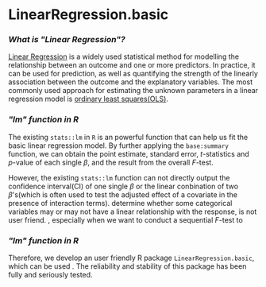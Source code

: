 # LinearRegression.basic



### *What is "Linear Regression"?*

[Linear Regression](https://en.wikipedia.org/wiki/Linear_regression) is a widely used statistical method for modelling the relationship between an outcome and one or more predictors. In practice, it can be used for prediction, as well as quantifying the strength of the linearly association between the outcome and the explanatory variables. The most commonly used approach for estimating the unknown parameters in a linear regression model is [ordinary least squares(OLS)](https://en.wikipedia.org/wiki/Ordinary_least_squares). 

### *"lm" function in R*

The existing `stats::lm` in `R` is an powerful function that can help us fit the basic linear regression model. By further applying the `base:summary` function, we can obtain the point estimate, standard error, $t$-statistics and $p$-value of each single $\beta$, and the result from the overall $F$-test. 

However, the existing `stats::lm` function can not directly output the confidence interval(CI) of one single $\beta$ or the linear conbination of two $\beta$'s(which is often used to test the adjusted effect of a covariate in the presence of interaction terms). determine whether some categorical variables may or may not have a linear relationship with the response,  is not user friend. , especially when we want to conduct a sequential $F$-test to


### *"lm" function in R*

Therefore, we develop an user friendly R package `LinearRegression.basic`, which can be used . The reliability and stability of this package has been fully and seriously tested.


